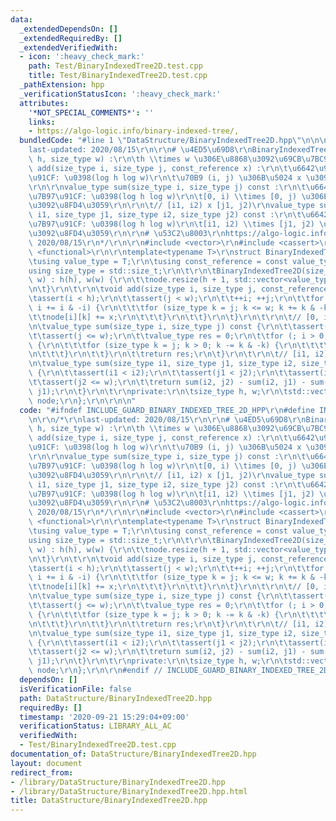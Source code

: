 ```yaml
---
data:
  _extendedDependsOn: []
  _extendedRequiredBy: []
  _extendedVerifiedWith:
  - icon: ':heavy_check_mark:'
    path: Test/BinaryIndexedTree2D.test.cpp
    title: Test/BinaryIndexedTree2D.test.cpp
  _pathExtension: hpp
  _verificationStatusIcon: ':heavy_check_mark:'
  attributes:
    '*NOT_SPECIAL_COMMENTS*': ''
    links:
    - https://algo-logic.info/binary-indexed-tree/,
  bundledCode: "#line 1 \"DataStructure/BinaryIndexedTree2D.hpp\"\n\n\n\r\n/*\r\n\
    last-updated: 2020/08/15\r\n\r\n# \u4ED5\u69D8\r\nBinaryIndexedTree2D(size_type\
    \ h, size_type w) :\r\n\th \\times w \u306E\u8868\u3092\u69CB\u7BC9\r\n\r\nvoid\
    \ add(size_type i, size_type j, const_reference x) :\r\n\t\u6642\u9593\u8A08\u7B97\
    \u91CF: \u0398(log h log w)\r\n\t\u70B9 (i, j) \u306B\u5024 x \u3092\u52A0\u7B97\
    \r\n\r\nvalue_type sum(size_type i, size_type j) const :\r\n\t\u6642\u9593\u8A08\
    \u7B97\u91CF: \u0398(log h log w)\r\n\t[0, i) \\times [0, j) \u306E\u5408\u8A08\
    \u3092\u8FD4\u3059\r\n\r\n\t// [i1, i2) x [j1, j2)\r\nvalue_type sum(size_type\
    \ i1, size_type j1, size_type i2, size_type j2) const :\r\n\t\u6642\u9593\u8A08\
    \u7B97\u91CF: \u0398(log h log w)\r\n\t[i1, i2) \\times [j1, j2) \u306E\u5408\u8A08\
    \u3092\u8FD4\u3059\r\n\r\n# \u53C2\u8003\r\nhttps://algo-logic.info/binary-indexed-tree/,\
    \ 2020/08/15\r\n*/\r\n\r\n#include <vector>\r\n#include <cassert>\r\n#include\
    \ <functional>\r\n\r\ntemplate<typename T>\r\nstruct BinaryIndexedTree2D {\r\n\
    \tusing value_type = T;\r\n\tusing const_reference = const value_type &;\r\n\t\
    using size_type = std::size_t;\r\n\t\r\n\tBinaryIndexedTree2D(size_type h, size_type\
    \ w) : h(h), w(w) {\r\n\t\tnode.resize(h + 1, std::vector<value_type>(w + 1));\r\
    \n\t}\r\n\t\r\n\tvoid add(size_type i, size_type j, const_reference x) {\r\n\t\
    \tassert(i < h);\r\n\t\tassert(j < w);\r\n\t\t++i; ++j;\r\n\t\tfor (; i <= h;\
    \ i += i & -i) {\r\n\t\t\tfor (size_type k = j; k <= w; k += k & -k) {\r\n\t\t\
    \t\tnode[i][k] += x;\r\n\t\t\t}\r\n\t\t}\r\n\t}\r\n\t\r\n\t// [0, i) x [0, j)\r\
    \n\tvalue_type sum(size_type i, size_type j) const {\r\n\t\tassert(i <= h);\r\n\
    \t\tassert(j <= w);\r\n\t\tvalue_type res = 0;\r\n\t\tfor (; i > 0; i -= i & -i)\
    \ {\r\n\t\t\tfor (size_type k = j; k > 0; k -= k & -k) {\r\n\t\t\t\tres += node[i][k];\r\
    \n\t\t\t}\r\n\t\t}\r\n\t\treturn res;\r\n\t}\r\n\t\r\n\t// [i1, i2) x [j1, j2)\r\
    \n\tvalue_type sum(size_type i1, size_type j1, size_type i2, size_type j2) const\
    \ {\r\n\t\tassert(i1 < i2);\r\n\t\tassert(j1 < j2);\r\n\t\tassert(i2 <= h);\r\n\
    \t\tassert(j2 <= w);\r\n\t\treturn sum(i2, j2) - sum(i2, j1) - sum(i1, j2) + sum(i1,\
    \ j1);\r\n\t}\r\n\t\r\nprivate:\r\n\tsize_type h, w;\r\n\tstd::vector<std::vector<value_type>>\
    \ node;\r\n};\r\n\r\n\n"
  code: "#ifndef INCLUDE_GUARD_BINARY_INDEXED_TREE_2D_HPP\r\n#define INCLUDE_GUARD_BINARY_INDEXED_TREE_2D_HPP\r\
    \n\r\n/*\r\nlast-updated: 2020/08/15\r\n\r\n# \u4ED5\u69D8\r\nBinaryIndexedTree2D(size_type\
    \ h, size_type w) :\r\n\th \\times w \u306E\u8868\u3092\u69CB\u7BC9\r\n\r\nvoid\
    \ add(size_type i, size_type j, const_reference x) :\r\n\t\u6642\u9593\u8A08\u7B97\
    \u91CF: \u0398(log h log w)\r\n\t\u70B9 (i, j) \u306B\u5024 x \u3092\u52A0\u7B97\
    \r\n\r\nvalue_type sum(size_type i, size_type j) const :\r\n\t\u6642\u9593\u8A08\
    \u7B97\u91CF: \u0398(log h log w)\r\n\t[0, i) \\times [0, j) \u306E\u5408\u8A08\
    \u3092\u8FD4\u3059\r\n\r\n\t// [i1, i2) x [j1, j2)\r\nvalue_type sum(size_type\
    \ i1, size_type j1, size_type i2, size_type j2) const :\r\n\t\u6642\u9593\u8A08\
    \u7B97\u91CF: \u0398(log h log w)\r\n\t[i1, i2) \\times [j1, j2) \u306E\u5408\u8A08\
    \u3092\u8FD4\u3059\r\n\r\n# \u53C2\u8003\r\nhttps://algo-logic.info/binary-indexed-tree/,\
    \ 2020/08/15\r\n*/\r\n\r\n#include <vector>\r\n#include <cassert>\r\n#include\
    \ <functional>\r\n\r\ntemplate<typename T>\r\nstruct BinaryIndexedTree2D {\r\n\
    \tusing value_type = T;\r\n\tusing const_reference = const value_type &;\r\n\t\
    using size_type = std::size_t;\r\n\t\r\n\tBinaryIndexedTree2D(size_type h, size_type\
    \ w) : h(h), w(w) {\r\n\t\tnode.resize(h + 1, std::vector<value_type>(w + 1));\r\
    \n\t}\r\n\t\r\n\tvoid add(size_type i, size_type j, const_reference x) {\r\n\t\
    \tassert(i < h);\r\n\t\tassert(j < w);\r\n\t\t++i; ++j;\r\n\t\tfor (; i <= h;\
    \ i += i & -i) {\r\n\t\t\tfor (size_type k = j; k <= w; k += k & -k) {\r\n\t\t\
    \t\tnode[i][k] += x;\r\n\t\t\t}\r\n\t\t}\r\n\t}\r\n\t\r\n\t// [0, i) x [0, j)\r\
    \n\tvalue_type sum(size_type i, size_type j) const {\r\n\t\tassert(i <= h);\r\n\
    \t\tassert(j <= w);\r\n\t\tvalue_type res = 0;\r\n\t\tfor (; i > 0; i -= i & -i)\
    \ {\r\n\t\t\tfor (size_type k = j; k > 0; k -= k & -k) {\r\n\t\t\t\tres += node[i][k];\r\
    \n\t\t\t}\r\n\t\t}\r\n\t\treturn res;\r\n\t}\r\n\t\r\n\t// [i1, i2) x [j1, j2)\r\
    \n\tvalue_type sum(size_type i1, size_type j1, size_type i2, size_type j2) const\
    \ {\r\n\t\tassert(i1 < i2);\r\n\t\tassert(j1 < j2);\r\n\t\tassert(i2 <= h);\r\n\
    \t\tassert(j2 <= w);\r\n\t\treturn sum(i2, j2) - sum(i2, j1) - sum(i1, j2) + sum(i1,\
    \ j1);\r\n\t}\r\n\t\r\nprivate:\r\n\tsize_type h, w;\r\n\tstd::vector<std::vector<value_type>>\
    \ node;\r\n};\r\n\r\n#endif // INCLUDE_GUARD_BINARY_INDEXED_TREE_2D_HPP"
  dependsOn: []
  isVerificationFile: false
  path: DataStructure/BinaryIndexedTree2D.hpp
  requiredBy: []
  timestamp: '2020-09-21 15:29:04+09:00'
  verificationStatus: LIBRARY_ALL_AC
  verifiedWith:
  - Test/BinaryIndexedTree2D.test.cpp
documentation_of: DataStructure/BinaryIndexedTree2D.hpp
layout: document
redirect_from:
- /library/DataStructure/BinaryIndexedTree2D.hpp
- /library/DataStructure/BinaryIndexedTree2D.hpp.html
title: DataStructure/BinaryIndexedTree2D.hpp
---
```

